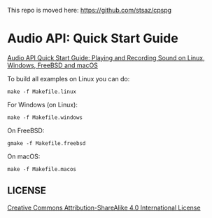 This repo is moved here: https://github.com/stsaz/cpspg

# Audio API: Quick Start Guide

[Audio API Quick Start Guide: Playing and Recording Sound on Linux, Windows, FreeBSD and macOS](audio-api-quick-start-guide.md)

To build all examples on Linux you can do:

	make -f Makefile.linux

For Windows (on Linux):

	make -f Makefile.windows

On FreeBSD:

	gmake -f Makefile.freebsd

On macOS:

	make -f Makefile.macos


## LICENSE

[Creative Commons Attribution-ShareAlike 4.0 International License](http://creativecommons.org/licenses/by-sa/4.0/)
